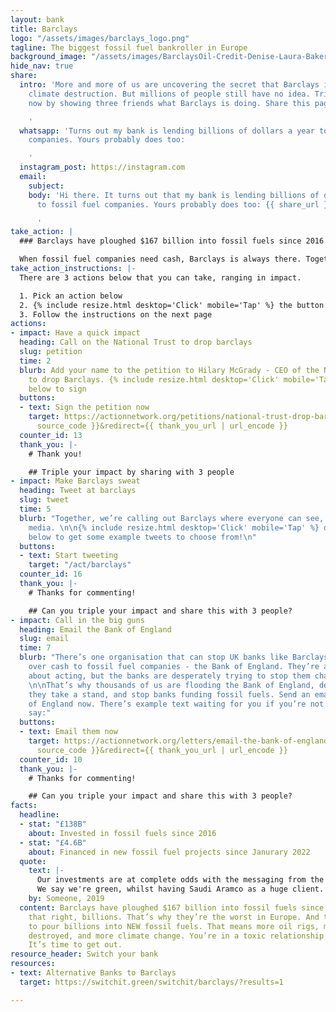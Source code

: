 ```yaml
---
layout: bank
title: Barclays
logo: "/assets/images/barclays_logo.png"
tagline: The biggest fossil fuel bankroller in Europe
background_image: "/assets/images/BarclaysOil-Credit-Denise-Laura-Baker.png"
hide_nav: true
share:
  intro: 'More and more of us are uncovering the secret that Barclays is bankrolling
    climate destruction. But millions of people still have no idea. Triple your impact
    now by showing three friends what Barclays is doing. Share this page now:

    '
  whatsapp: 'Turns out my bank is lending billions of dollars a year to fossil fuel
    companies. Yours probably does too:

    '
  instagram_post: https://instagram.com
  email:
    subject: 
    body: 'Hi there. It turns out that my bank is lending billions of dollars a year
      to fossil fuel companies. Yours probably does too: {{ share_url }}

      '
take_action: |
  ### Barclays have ploughed $167 billion into fossil fuels since 2016.

  When fossil fuel companies need cash, Barclays is always there. Together, we're demanding that Barclays stops bankrolling climate destruction.
take_action_instructions: |-
  There are 3 actions below that you can take, ranging in impact.

  1. Pick an action below
  2. {% include resize.html desktop='Click' mobile='Tap' %} the button to start
  3. Follow the instructions on the next page
actions:
- impact: Have a quick impact
  heading: Call on the National Trust to drop barclays
  slug: petition
  time: 2
  blurb: Add your name to the petition to Hilary McGrady - CEO of the National Trust
    to drop Barclays. {% include resize.html desktop='Click' mobile='Tap' %} to button
    below to sign
  buttons:
  - text: Sign the petition now
    target: https://actionnetwork.org/petitions/national-trust-drop-barclays?source={{
      source_code }}&redirect={{ thank_you_url | url_encode }}
  counter_id: 13
  thank_you: |-
    # Thank you!

    ## Triple your impact by sharing with 3 people
- impact: Make Barclays sweat
  heading: Tweet at barclays
  slug: tweet
  time: 5
  blurb: "Together, we’re calling out Barclays where everyone can see, on their social
    media. \n\n{% include resize.html desktop='Click' mobile='Tap' %} on \"Start Tweeting\"
    below to get some example tweets to choose from!\n"
  buttons:
  - text: Start tweeting
    target: "/act/barclays"
  counter_id: 16
  thank_you: |-
    # Thanks for commenting!

    ## Can you triple your impact and share this with 3 people?
- impact: Call in the big guns
  heading: Email the Bank of England
  slug: email
  time: 7
  blurb: "There’s one organisation that can stop UK banks like Barclays/HSBC handing
    over cash to fossil fuel companies - the Bank of England. They’re already thinking
    about acting, but the banks are desperately trying to stop them changing the rules.
    \n\nThat’s why thousands of us are flooding the Bank of England, demanding that
    they take a stand, and stop banks funding fossil fuels. Send an email to the Bank
    of England now. There’s example text waiting for you if you’re not sure what to
    say:"
  buttons:
  - text: Email them now
    target: https://actionnetwork.org/letters/email-the-bank-of-england?source={{
      source_code }}&redirect={{ thank_you_url | url_encode }}
  counter_id: 10
  thank_you: |-
    # Thanks for commenting!

    ## Can you triple your impact and share this with 3 people?
facts:
  headline:
  - stat: "£138B"
    about: Invested in fossil fuels since 2016
  - stat: "£4.6B"
    about: Financed in new fossil fuel projects since Janurary 2022
  quote:
    text: |-
      Our investments are at complete odds with the messaging from the top of the business.
      We say we're green, whilst having Saudi Aramco as a huge client.
    by: Someone, 2019
  content: Barclays have ploughed $167 billion into fossil fuels since 2016. You read
    that right, billions. That’s why they’re the worst in Europe. And they’re continuing
    to pour billions into NEW fossil fuels. That means more oil rigs, more habitats
    destroyed, and more climate change. You’re in a toxic relationship with Barclays.
    It’s time to get out.
resource_header: Switch your bank
resources:
- text: Alternative Banks to Barclays
  target: https://switchit.green/switchit/barclays/?results=1

---
```

